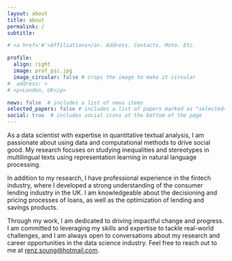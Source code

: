```yaml
---
layout: about
title: about
permalink: /
subtitle: 

# <a href='#'>Affiliations</a>. Address. Contacts. Moto. Etc.

profile:
  align: right
  image: prof_pic.jpg
  image_circular: false # crops the image to make it circular
#  address: > 
# <p>London, UK</p>

news: false  # includes a list of news items
selected_papers: false # includes a list of papers marked as "selected={true}"
social: true  # includes social icons at the bottom of the page
---
```


As a data scientist with expertise in quantitative textual analysis, I am passionate about using data and computational methods to drive social good. My research focuses on studying inequalities and stereotypes in multilingual texts using representation learning in natural language processing.

In addition to my research, I have professional experience in the fintech industry, where I developed a strong understanding of the consumer lending industry in the UK. I am knowledgeable about the decisioning and pricing processes of loans, as well as the optimization of lending and savings products. 

Through my work, I am dedicated to driving impactful change and progress. I am committed to leveraging my skills and expertise to tackle real-world challenges, and I am always open to conversations about my research and career opportunities in the data science industry. Feel free to reach out to me at renz.soung@hotmail.com.

<!-- 
Test write your biography here. Tell the world about yourself. Link to your favorite [subreddit](http://reddit.com). You can put a picture in, too. The code is already in, just name your picture `prof_pic.jpg` and put it in the `img/` folder.

Put your address / P.O. box / other info right below your picture. You can also disable any these elements by editing `profile` property of the YAML header of your `_pages/about.md`. Edit `_bibliography/papers.bib` and Jekyll will render your [publications page](/al-folio/publications/) automatically.

Link to your social media connections, too. This theme is set up to use [Font Awesome icons](http://fortawesome.github.io/Font-Awesome/) and [Academicons](https://jpswalsh.github.io/academicons/), like the ones below. Add your Facebook, Twitter, LinkedIn, Google Scholar, or just disable all of them. -->
